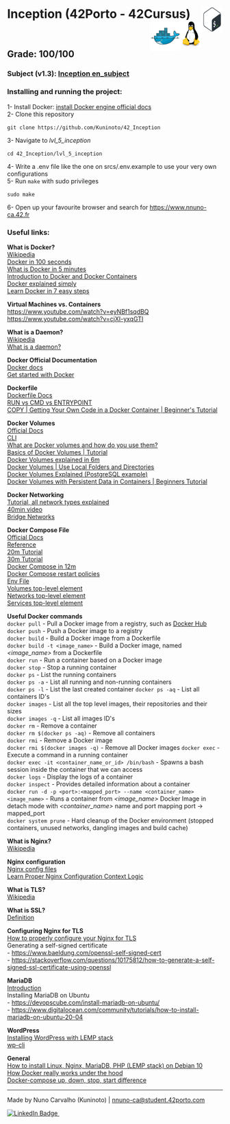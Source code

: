 # Inception (42Porto - 42Cursus) <img src="https://github.com/devicons/devicon/blob/master/icons/bash/bash-original.svg" title="Bash" alt="Bash Logo" width="50" height="60" align="right" />&nbsp; <img src="https://github.com/devicons/devicon/blob/master/icons/linux/linux-original.svg" title="Linux" alt="Linux Logo" width="50" height="60" align="right" />&nbsp; <img src="https://github.com/devicons/devicon/blob/master/icons/docker/docker-original.svg" title="Docker" alt="Docker Logo" width="70" height="70" align="right" />&nbsp;

## Grade: 100/100

### Subject (v1.3): [Inception en_subject](./extras/en.subject_inception.pdf)  

### Installing and running the project:
1- Install Docker: [install Docker engine official docs](https://docs.docker.com/engine/install/)  
2- Clone this repository

    git clone https://github.com/Kuninoto/42_Inception
3- Navigate to _lvl_5_inception_ 

    cd 42_Inception/lvl_5_inception
4- Write a .env file like the one on srcs/.env.example to use your very own configurations  
5- Run `make` with sudo privileges

    sudo make
6- Open up your favourite browser and search for https://www.nnuno-ca.42.fr

### Useful links:  

**What is Docker?**  
[Wikipedia](https://en.wikipedia.org/wiki/Docker_(software))  
[Docker in 100 seconds](https://www.youtube.com/watch?v=Gjnup-PuquQ)  
[What is Docker in 5 minutes](https://www.youtube.com/watch?v=_dfLOzuIg2o)  
[Introduction to Docker and Docker Containers](https://www.youtube.com/watch?v=JSLpG_spOBM)  
[Docker explained simply](https://www.youtube.com/watch?v=_trJf3GbZXg)  
[Learn Docker in 7 easy steps](https://www.youtube.com/watch?v=gAkwW2tuIqE)  

**Virtual Machines vs. Containers**  
https://www.youtube.com/watch?v=eyNBf1sqdBQ  
https://www.youtube.com/watch?v=cjXI-yxqGTI  

**What is a Daemon?**  
[Wikipedia](https://en.wikipedia.org/wiki/Daemon_(computing))  
[What is a daemon?](https://www.techtarget.com/whatis/definition/daemon)  

**Docker Official Documentation**  
[Docker docs](https://docs.docker.com/get-started/overview/)  
[Get started with Docker](https://docs.docker.com/get-started/)  

**Dockerfile**  
[Dockerfile Docs](https://docs.docker.com/engine/reference/builder/)  
[RUN vs CMD vs ENTRYPOINT](https://www.geeksforgeeks.org/difference-between-run-vs-cmd-vs-entrypoint-docker-commands/)  
[COPY | Getting Your Own Code in a Docker Container | Beginner's Tutorial](https://www.youtube.com/watch?v=rI6mrsjFHII)  

**Docker Volumes**  
[Official Docs](https://docs.docker.com/storage/volumes/)  
[CLI](https://docs.docker.com/engine/reference/commandline/volume_create/)  
[What are Docker volumes and how do you use them?](https://www.howtogeek.com/devops/what-are-docker-volumes-and-how-do-you-use-them/)  
[Basics of Docker Volumes | Tutorial](https://www.youtube.com/watch?v=utbuNtqlLh0)  
[Docker Volumes explained in 6m](https://www.youtube.com/watch?v=p2PH_YPCsis)  
[Docker Volumes | Use Local Folders and Directories](https://www.youtube.com/watch?v=ex4XMet78q8)  
[Docker Volumes Explained (PostgreSQL example)](https://www.youtube.com/watch?v=G-5c25DYnfI)  
[Docker Volumes with Persistent Data in Containers | Beginners Tutorial](https://www.youtube.com/watch?v=OrQLrqQm4M0)  

**Docker Networking**  
[Tutorial, all network types explained](https://www.youtube.com/watch?v=5grbXvV_DSk)  
[40min video](https://www.youtube.com/watch?v=bKFMS5C4CG0)  
[Bridge Networks](https://docs.docker.com/network/bridge/)  

**Docker Compose File**  
[Official Docs](https://docs.docker.com/compose/)  
[Reference](https://docs.docker.com/engine/reference/commandline/compose/)  
[20m Tutorial](https://www.youtube.com/watch?v=qH4ZKfwbO8w)  
[30m Tutorial](https://www.youtube.com/watch?v=HG6yIjZapSA)  
[Docker Compose in 12m](https://www.youtube.com/watch?v=Qw9zlE3t8Ko)  
[Docker Compose restart policies](https://www.baeldung.com/ops/docker-compose-restart-policies)  
[Env File](https://docs.docker.com/compose/environment-variables/env-file/)  
[Volumes top-level element](https://docs.docker.com/compose/compose-file/07-volumes/)  
[Networks top-level element](https://docs.docker.com/compose/compose-file/06-networks/)  
[Services top-level element](https://docs.docker.com/compose/compose-file/05-services/)  

**Useful Docker commands**  
`docker pull` - Pull a Docker image from a registry, such as [Docker Hub](https://hub.docker.com/)  
`docker push` - Push a Docker image to a registry  
`docker build` - Build a Docker image from a Dockerfile  
`docker build -t <image_name>` - Build a Docker image, named _<image_name>_ from a Dockerfile    
`docker run` - Run a container based on a Docker image  
`docker stop` - Stop a running container  
`docker ps` - List the running containers  
`docker ps -a` - List all running and non-running containers  
`docker ps -l` - List the last created container
`docker ps -aq` - List all containers ID's  
`docker images` - List all the top level images, their repositories and their sizes  
`docker images -q` - List all images ID's  
`docker rm` - Remove a container  
`docker rm $(docker ps -aq)` - Remove all containers  
`docker rmi` - Remove a Docker image  
`docker rmi $(docker images -q)` - Remove all Docker images
`docker exec` - Execute a command in a running container  
`docker exec -it <container_name_or_id> /bin/bash` - Spawns a bash session inside the container that we can access  
`docker logs` - Display the logs of a container  
`docker inspect` - Provides detailed information about a container  
`docker run -d -p <port>:<mapped_port> --name <container_name> <image_name>` - Runs a container from _<image_name>_ Docker Image in detach mode with _<container_name>_ name and port mapping port -> mapped_port  
`docker system prune` - Hard cleanup of the Docker environment (stopped containers, unused networks, dangling images and build cache)  

**What is Nginx?**  
[Wikipedia](https://en.wikipedia.org/wiki/Nginx)  

**Nginx configuration**  
[Nginx config files](https://www.digitalocean.com/community/tutorials/understanding-the-nginx-configuration-file-structure-and-configuration-contexts)  
[Learn Proper Nginx Configuration Context Logic](https://www.youtube.com/watch?v=C5kMgshNc6g)  

**What is TLS?**  
[Wikipedia](https://en.wikipedia.org/wiki/Transport_Layer_Security)  

**What is SSL?**  
[Definition](https://www.cloudflare.com/learning/ssl/what-is-ssl/)  

**Configuring Nginx for TLS**  
[How to properly configure your Nginx for TLS](https://medium.com/@mvuksano/how-to-properly-configure-your-nginx-for-tls-564651438fe0)  
Generating a self-signed certificate  
    - https://www.baeldung.com/openssl-self-signed-cert  
    - https://stackoverflow.com/questions/10175812/how-to-generate-a-self-signed-ssl-certificate-using-openssl  


**MariaDB**  
[Introduction](https://www.redhat.com/sysadmin/mysql-mariadb-introduction)  
Installing MariaDB on Ubuntu  
    - https://devopscube.com/install-mariadb-on-ubuntu/  
    - https://www.digitalocean.com/community/tutorials/how-to-install-mariadb-on-ubuntu-20-04

**WordPress**  
[Installing WordPress with LEMP stack](https://www.digitalocean.com/community/tutorials/how-to-install-wordpress-with-lemp-nginx-mariadb-and-php-on-debian-10#step-4-downloading-wordpress)  
[wp-cli](https://make.wordpress.org/cli/handbook/guides/installing/)  

**General**  
[How to install Linux, Nginx, MariaDB, PHP (LEMP stack) on Debian 10](https://www.digitalocean.com/community/tutorials/how-to-install-linux-nginx-mariadb-php-lemp-stack-on-debian-10)  
[How Docker really works under the hood](https://www.youtube.com/watch?v=-YnMr1lj4Z8)  
[Docker-compose up, down, stop, start difference](https://stackoverflow.com/questions/46428420/docker-compose-up-down-stop-start-difference)  

---
Made by Nuno Carvalho (Kuninoto) | nnuno-ca@student.42porto.com  
<div id="badge"> <a href="https://www.linkedin.com/in/nuno-carvalho-218822247"/> <img src="https://img.shields.io/badge/LinkedIn-blue?style=for-the-badge&logo=linkedin&logoColor=white" alt="LinkedIn Badge"/>&nbsp;
